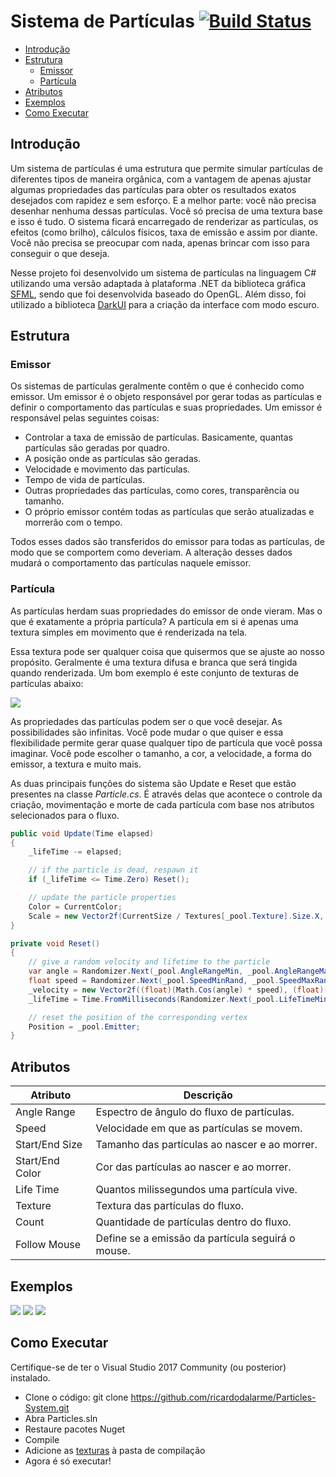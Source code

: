 # Sistema de Partículas [![Build Status](https://github.com/ricardodalarme/Particles-System/workflows/Master/badge.svg)](https://github.com/ricardodalarme/Particles-System/actions)

 * [Introdução](#introdução)
 * [Estrutura](#estrutura)
    * [Emissor](#emissor)
    * [Partícula](#partícula)
 * [Atributos](#atributos)
 * [Exemplos](#exemplos)
 * [Como Executar](#como-executar)

## Introdução

Um sistema de partículas é uma estrutura que permite simular partículas de diferentes tipos de maneira orgânica, com a vantagem de apenas ajustar algumas propriedades das partículas para obter os resultados exatos desejados com rapidez e sem esforço. E a melhor parte: você não precisa desenhar nenhuma dessas partículas. Você só precisa de uma textura base e isso é tudo. O sistema ficará encarregado de renderizar as partículas, os efeitos (como brilho), cálculos físicos, taxa de emissão e assim por diante. Você não precisa se preocupar com nada, apenas brincar com isso para conseguir o que deseja.

Nesse projeto foi desenvolvido um sistema de partículas na linguagem C# utilizando uma versão adaptada à plataforma .NET da biblioteca gráfica [SFML](https://github.com/SFML/SFML), sendo que foi desenvolvida baseado do OpenGL. Além disso, foi utilizado a biblioteca [DarkUI](https://github.com/RobinPerris/DarkUI) para a criação da interface com modo escuro.

## Estrutura

### Emissor

Os sistemas de partículas geralmente contêm o que é conhecido como emissor. Um emissor é o objeto responsável por gerar todas as partículas e definir o comportamento das partículas e suas propriedades. Um emissor é responsável pelas seguintes coisas:

- Controlar a taxa de emissão de partículas. Basicamente, quantas partículas são geradas por quadro.
- A posição onde as partículas são geradas.
- Velocidade e movimento das partículas.
- Tempo de vida de partículas.
- Outras propriedades das partículas, como cores, transparência ou tamanho.
- O próprio emissor contém todas as partículas que serão atualizadas e morrerão com o tempo. 

Todos esses dados são transferidos do emissor para todas as partículas, de modo que se comportem como deveriam. A alteração desses dados mudará o comportamento das partículas naquele emissor.

### Partícula

As partículas herdam suas propriedades do emissor de onde vieram. Mas o que é exatamente a própria partícula? A partícula em si é apenas uma textura simples em movimento que é renderizada na tela.

Essa textura pode ser qualquer coisa que quisermos que se ajuste ao nosso propósito. Geralmente é uma textura difusa e branca que será tingida quando renderizada. Um bom exemplo é este conjunto de texturas de partículas abaixo:

![](https://user-images.githubusercontent.com/25589509/38513650-29411102-3c2f-11e8-85b7-f3d5725da3f3.jpg)

As propriedades das partículas podem ser o que você desejar. As possibilidades são infinitas. Você pode mudar o que quiser e essa flexibilidade permite gerar quase qualquer tipo de partícula que você possa imaginar. Você pode escolher o tamanho, a cor, a velocidade, a forma do emissor, a textura e muito mais.

As duas principais funções do sistema são Update e Reset que estão presentes na classe _Particle.cs_. É através delas que acontece o controle da criação, movimentação e morte de cada partícula com base nos atributos selecionados para o fluxo.

~~~cs
public void Update(Time elapsed)
{
    _lifeTime -= elapsed;

    // if the particle is dead, respawn it
    if (_lifeTime <= Time.Zero) Reset();

    // update the particle properties
    Color = CurrentColor;
    Scale = new Vector2f(CurrentSize / Textures[_pool.Texture].Size.X, CurrentSize / Textures[_pool.Texture].Size.Y);
}

private void Reset()
{
    // give a random velocity and lifetime to the particle
    var angle = Randomizer.Next(_pool.AngleRangeMin, _pool.AngleRangeMax) * 3.14f / 180.0;
    float speed = Randomizer.Next(_pool.SpeedMinRand, _pool.SpeedMaxRand) + _pool.Speed;
    _velocity = new Vector2f((float)(Math.Cos(angle) * speed), (float)(Math.Sin(angle) * speed));
    _lifeTime = Time.FromMilliseconds(Randomizer.Next(_pool.LifeTimeMinRand, _pool.LifeTimeMaxRand) + _pool.LifeTime);

    // reset the position of the corresponding vertex
    Position = _pool.Emitter;
}
~~~

## Atributos

| Atributo        | Descrição                                         |
|-----------------|---------------------------------------------------|
| Angle Range     | Espectro de ângulo do fluxo de partículas.        |
| Speed           | Velocidade em que as partículas se movem.         |
| Start/End Size  | Tamanho das partículas ao nascer e ao morrer.     |
| Start/End Color | Cor das partículas ao nascer e ao morrer.         |
| Life Time       | Quantos milissegundos uma partícula vive.         |
| Texture         | Textura das partículas do fluxo.                  |
| Count           | Quantidade de partículas dentro do fluxo.         |
| Follow Mouse    | Define se a emissão da partícula seguirá o mouse. |

## Exemplos

![](https://im4.ezgif.com/tmp/ezgif-4-c13083279551.gif)
![](https://im4.ezgif.com/tmp/ezgif-4-49d0f82602b6.gif)
![](https://im4.ezgif.com/tmp/ezgif-4-162979b9d17c.gif)

## Como Executar

Certifique-se de ter o Visual Studio 2017 Community (ou posterior) instalado.

- Clone o código: git clone https://github.com/ricardodalarme/Particles-System.git
- Abra Particles.sln
- Restaure pacotes Nuget
- Compile
- Adicione as [texturas](https://drive.google.com/file/d/12jB6_PdeZsp3wsqKmCy65ESouolvbl5G/view?usp=sharing) à pasta de compilação
- Agora é só executar!
